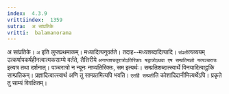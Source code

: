 ```yaml
---
index:  4.3.9
vrittiindex:  1359
sutra:  अ सांप्रतिके
vritti:  balamanorama 
---
```


अ सांप्रतिके। `अ` इति लुप्तप्रथमाकम्। मध्यादित्यनुवर्तते। तदाह--मध्यशब्दादित्यादि। `संप्रती`त्यव्ययम् उत्कर्षापकर्षहीनत्वात्मकसाम्ये वर्तते, तैत्तिरीये `अनाप्तश्चतूरात्रोऽतिरिक्तः षड्रात्रोऽथवा एष सम्प्रतियज्ञो यत्पञ्चरात्रः` इत्यत्र तथा दर्शनात्। पञ्चरात्रो न न्यूनः नाप्यतिरिक्तः, सम इत्यर्थः। सम्प्रतिशब्दात्स्वार्थे विनयादित्वाट्ठकि साम्प्रतिकम्। प्रज्ञादित्वात्स्वार्थ अणि तु साम्प्रतमित्यपि भवति। `एतर्हि सम्प्रती`ति कोशादिदानीमित्यर्थेऽपि। प्रकृते तु साम्यं विवक्षितम्। 

